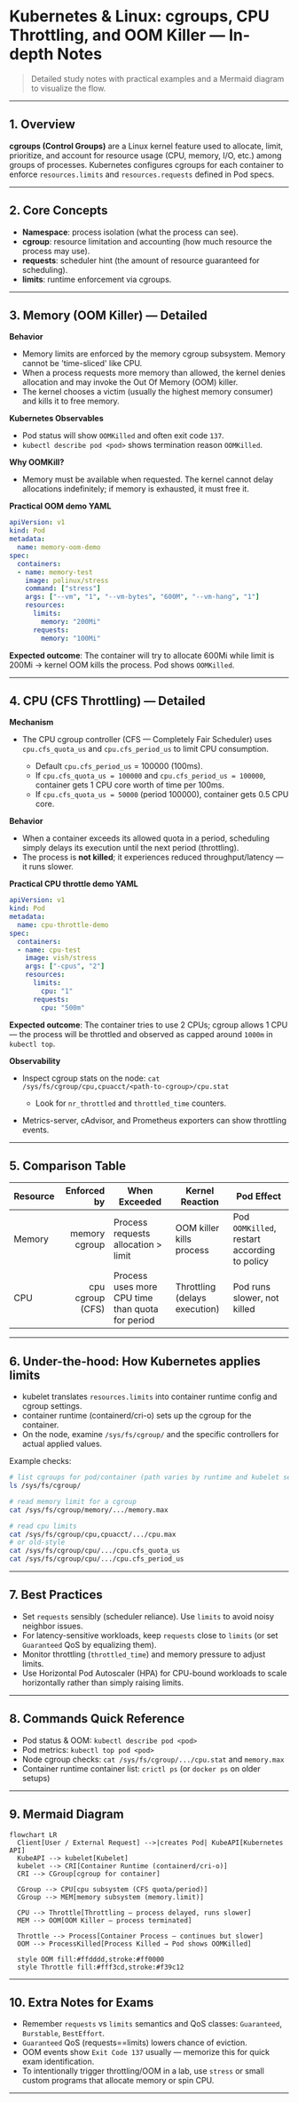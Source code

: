 # Kubernetes & Linux: cgroups, CPU Throttling, and OOM Killer — In-depth Notes

> Detailed study notes with practical examples and a Mermaid diagram to visualize the flow.

---

## 1. Overview

**cgroups (Control Groups)** are a Linux kernel feature used to allocate, limit, prioritize, and account for resource usage (CPU, memory, I/O, etc.) among groups of processes. Kubernetes configures cgroups for each container to enforce `resources.limits` and `resources.requests` defined in Pod specs.

---

## 2. Core Concepts

* **Namespace**: process isolation (what the process can see).
* **cgroup**: resource limitation and accounting (how much resource the process may use).
* **requests**: scheduler hint (the amount of resource guaranteed for scheduling).
* **limits**: runtime enforcement via cgroups.

---

## 3. Memory (OOM Killer) — Detailed

**Behavior**

* Memory limits are enforced by the memory cgroup subsystem. Memory cannot be 'time-sliced' like CPU.
* When a process requests more memory than allowed, the kernel denies allocation and may invoke the Out Of Memory (OOM) killer.
* The kernel chooses a victim (usually the highest memory consumer) and kills it to free memory.

**Kubernetes Observables**

* Pod status will show `OOMKilled` and often exit code `137`.
* `kubectl describe pod <pod>` shows termination reason `OOMKilled`.

**Why OOMKill?**

* Memory must be available when requested. The kernel cannot delay allocations indefinitely; if memory is exhausted, it must free it.

**Practical OOM demo YAML**

```yaml
apiVersion: v1
kind: Pod
metadata:
  name: memory-oom-demo
spec:
  containers:
  - name: memory-test
    image: polinux/stress
    command: ["stress"]
    args: ["--vm", "1", "--vm-bytes", "600M", "--vm-hang", "1"]
    resources:
      limits:
        memory: "200Mi"
      requests:
        memory: "100Mi"
```

**Expected outcome**: The container will try to allocate 600Mi while limit is 200Mi → kernel OOM kills the process. Pod shows `OOMKilled`.

---

## 4. CPU (CFS Throttling) — Detailed

**Mechanism**

* The CPU cgroup controller (CFS — Completely Fair Scheduler) uses `cpu.cfs_quota_us` and `cpu.cfs_period_us` to limit CPU consumption.

  * Default `cpu.cfs_period_us` = 100000 (100ms).
  * If `cpu.cfs_quota_us = 100000` and `cpu.cfs_period_us = 100000`, container gets 1 CPU core worth of time per 100ms.
  * If `cpu.cfs_quota_us = 50000` (period 100000), container gets 0.5 CPU core.

**Behavior**

* When a container exceeds its allowed quota in a period, scheduling simply delays its execution until the next period (throttling).
* The process is **not killed**; it experiences reduced throughput/latency — it runs slower.

**Practical CPU throttle demo YAML**

```yaml
apiVersion: v1
kind: Pod
metadata:
  name: cpu-throttle-demo
spec:
  containers:
  - name: cpu-test
    image: vish/stress
    args: ["-cpus", "2"]
    resources:
      limits:
        cpu: "1"
      requests:
        cpu: "500m"
```

**Expected outcome**: The container tries to use 2 CPUs; cgroup allows 1 CPU — the process will be throttled and observed as capped around `1000m` in `kubectl top`.

**Observability**

* Inspect cgroup stats on the node: `cat /sys/fs/cgroup/cpu,cpuacct/<path-to-cgroup>/cpu.stat`

  * Look for `nr_throttled` and `throttled_time` counters.
* Metrics-server, cAdvisor, and Prometheus exporters can show throttling events.

---

## 5. Comparison Table

| Resource |      Enforced by | When Exceeded                                    | Kernel Reaction               | Pod Effect                                   |
| -------- | ---------------: | ------------------------------------------------ | ----------------------------- | -------------------------------------------- |
| Memory   |    memory cgroup | Process requests allocation > limit              | OOM killer kills process      | Pod `OOMKilled`, restart according to policy |
| CPU      | cpu cgroup (CFS) | Process uses more CPU time than quota for period | Throttling (delays execution) | Pod runs slower, not killed                  |

---

## 6. Under-the-hood: How Kubernetes applies limits

* kubelet translates `resources.limits` into container runtime config and cgroup settings.
* container runtime (containerd/cri-o) sets up the cgroup for the container.
* On the node, examine `/sys/fs/cgroup/` and the specific controllers for actual applied values.

Example checks:

```bash
# list cgroups for pod/container (path varies by runtime and kubelet setup)
ls /sys/fs/cgroup/

# read memory limit for a cgroup
cat /sys/fs/cgroup/memory/.../memory.max

# read cpu limits
cat /sys/fs/cgroup/cpu,cpuacct/.../cpu.max
# or old-style
cat /sys/fs/cgroup/cpu/.../cpu.cfs_quota_us
cat /sys/fs/cgroup/cpu/.../cpu.cfs_period_us
```

---

## 7. Best Practices

* Set `requests` sensibly (scheduler reliance). Use `limits` to avoid noisy neighbor issues.
* For latency-sensitive workloads, keep `requests` close to `limits` (or set `Guaranteed` QoS by equalizing them).
* Monitor throttling (`throttled_time`) and memory pressure to adjust limits.
* Use Horizontal Pod Autoscaler (HPA) for CPU-bound workloads to scale horizontally rather than simply raising limits.

---

## 8. Commands Quick Reference

* Pod status & OOM: `kubectl describe pod <pod>`
* Pod metrics: `kubectl top pod <pod>`
* Node cgroup checks: `cat /sys/fs/cgroup/.../cpu.stat` and `memory.max`
* Container runtime container list: `crictl ps` (or `docker ps` on older setups)

---

## 9. Mermaid Diagram

```mermaid
flowchart LR
  Client[User / External Request] -->|creates Pod| KubeAPI[Kubernetes API]
  KubeAPI --> kubelet[Kubelet]
  kubelet --> CRI[Container Runtime (containerd/cri-o)]
  CRI --> CGroup[cgroup for container]

  CGroup --> CPU[cpu subsystem (CFS quota/period)]
  CGroup --> MEM[memory subsystem (memory.limit)]

  CPU --> Throttle[Throttling — process delayed, runs slower]
  MEM --> OOM[OOM Killer — process terminated]

  Throttle --> Process[Container Process — continues but slower]
  OOM --> ProcessKilled[Process Killed → Pod shows OOMKilled]

  style OOM fill:#ffdddd,stroke:#ff0000
  style Throttle fill:#fff3cd,stroke:#f39c12
```

---

## 10. Extra Notes for Exams

* Remember `requests` vs `limits` semantics and QoS classes: `Guaranteed`, `Burstable`, `BestEffort`.
* `Guaranteed` QoS (requests==limits) lowers chance of eviction.
* OOM events show `Exit Code 137` usually — memorize this for quick exam identification.
* To intentionally trigger throttling/OOM in a lab, use `stress` or small custom programs that allocate memory or spin CPU.

---


